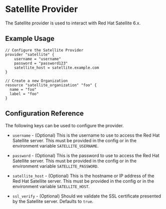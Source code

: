 # Satellite Provider

 The Satellite provider is used to interact with Red Hat Satellite 6.x.

## Example Usage

```hcl
// Configure the Satellite Provider
provider "satellite" {
    username = "username"
    password = "password123"
    satellite_host = satellite.example.com
}

// Create a new Organization
resource "satellite_organization" "foo" {
  name = "foo"
  label = "foo"
}
```

## Configuration Reference

The following keys can be used to configure the provider.

* `username` - (Optional) This is the username to use to access the Red Hat Satellite server.
  This must be provided in the config or in the environment variable `SATELLITE_USERNAME`.

* `password` - (Optional) This is the password to use to access the Red Hat Satellite server.
  This must be provided in the config or in the environment variable `SATELLITE_PASSWORD`.

* `satellite_host` - (Optional) This is the hostname or IP address of the Red Hat Satellite
  server. This must be provided in the config or in the environment variable
  `SATELLITE_HOST`.

* `ssl_verify` - (Optional) Should we validate the SSL certificate presented by the Satellite
  server. Defaults to `true`.
